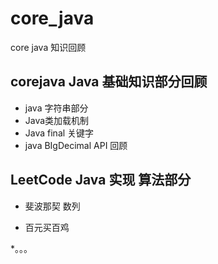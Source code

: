 # core_java
core java 知识回顾

## corejava Java 基础知识部分回顾
* java 字符串部分
* Java类加载机制
* Java final 关键字
* java BIgDecimal API 回顾

## LeetCode  Java 实现 算法部分

* 斐波那契 数列

* 百元买百鸡

*。。。
